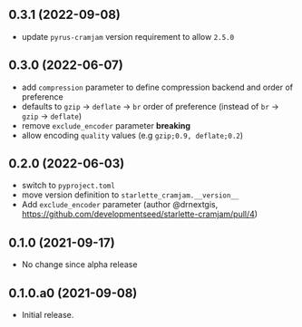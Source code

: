 
## 0.3.1 (2022-09-08)

- update `pyrus-cramjam` version requirement to allow `2.5.0`

## 0.3.0 (2022-06-07)

- add `compression` parameter to define compression backend and order of preference
- defaults to `gzip` -> `deflate` -> `br` order of preference (instead of `br` -> `gzip` -> `deflate`)
- remove `exclude_encoder` parameter **breaking**
- allow encoding `quality` values (e.g `gzip;0.9, deflate;0.2`)

## 0.2.0 (2022-06-03)

- switch to `pyproject.toml`
- move version definition to `starlette_cramjam.__version__`
- Add `exclude_encoder` parameter (author @drnextgis, https://github.com/developmentseed/starlette-cramjam/pull/4)

## 0.1.0 (2021-09-17)

- No change since alpha release

## 0.1.0.a0 (2021-09-08)

- Initial release.
